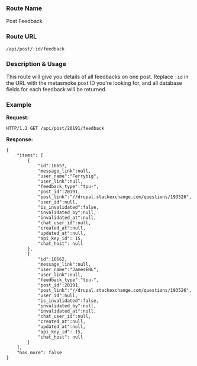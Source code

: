 ### Route Name
Post Feedback

### Route URL

    /api/post/:id/feedback

### Description & Usage
This route will give you details of all feedbacks on one post. Replace `:id` in the URL with the metasmoke post ID you're looking for, and all database fields for each feedback will be returned.


### Example
**Request:**

    HTTP/1.1 GET /api/post/20191/feedback

**Response:**

    {
        "items": [
            {
                "id":16657,
                "message_link":null,
                "user_name":"Ferrybig",
                "user_link":null,
                "feedback_type":"tpu-",
                "post_id":20191,
                "post_link":"//drupal.stackexchange.com/questions/193526",
                "user_id":null,
                "is_invalidated":false,
                "invalidated_by":null,
                "invalidated_at":null,
                "chat_user_id":null,
                "created_at":null,
                "updated_at":null,
                "api_key_id": 15,
                "chat_host": null
            },
            {
                "id":16662,
                "message_link":null,
                "user_name":"JamesENL",
                "user_link":null,
                "feedback_type":"tpu-",
                "post_id":20191,
                "post_link":"//drupal.stackexchange.com/questions/193526",
                "user_id":null,
                "is_invalidated":false,
                "invalidated_by":null,
                "invalidated_at":null,
                "chat_user_id":null,
                "created_at":null,
                "updated_at":null,
                "api_key_id": 15,
                "chat_host": null
            }
        ],
        "has_more": false
    }